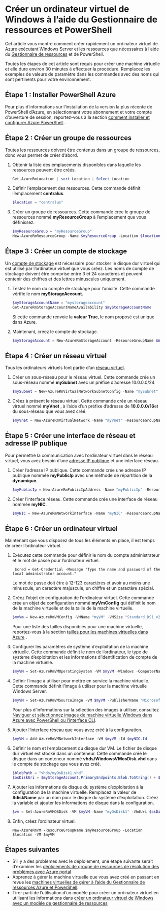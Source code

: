 <properties
    pageTitle="Créer une VM Azure à l’aide de PowerShell | Microsoft Azure"
    description="Utilisez PowerShell d’Azure et d’Azure Resource Manager permet de créer facilement une nouvelle machine virtuelle exécutant Windows Server."
    services="virtual-machines-windows"
    documentationCenter=""
    authors="davidmu1"
    manager="timlt"
    editor=""
    tags="azure-resource-manager"/>

<tags
    ms.service="virtual-machines-windows"
    ms.workload="na"
    ms.tgt_pltfrm="na"
    ms.devlang="na"
    ms.topic="get-started-article"
    ms.date="10/21/2016"
    ms.author="davidmu"/>

# <a name="create-a-windows-vm-using-resource-manager-and-powershell"></a>Créer un ordinateur virtuel de Windows à l’aide du Gestionnaire de ressources et PowerShell

Cet article vous montre comment créer rapidement un ordinateur virtuel de Azure exécutant Windows Server et les ressources que nécessaires à l’aide du [Gestionnaire de ressources](../azure-resource-manager/resource-group-overview.md) et de PowerShell. 

Toutes les étapes de cet article sont requis pour créer une machine virtuelle et elle dure environ 30 minutes à effectuer la procédure. Remplacez les exemples de valeurs de paramètre dans les commandes avec des noms qui sont pertinents pour votre environnement.

## <a name="step-1-install-azure-powershell"></a>Étape 1 : Installer PowerShell Azure

Pour plus d’informations sur l’installation de la version la plus récente de PowerShell d’Azure, en sélectionnant votre abonnement et votre compte d’ouverture de session, reportez-vous à la section [comment installer et configurer Azure PowerShell](../powershell-install-configure.md) .
        
## <a name="step-2-create-a-resource-group"></a>Étape 2 : Créer un groupe de ressources

Toutes les ressources doivent être contenus dans un groupe de ressources, donc vous permet de créer d’abord.  

1. Obtenir la liste des emplacements disponibles dans laquelle les ressources peuvent être créés.

    ```powershell
    Get-AzureRmLocation | sort Location | Select Location
    ```

2. Définir l’emplacement des ressources. Cette commande définit l’emplacement **centralus**.

    ```powershell
    $location = "centralus"
    ```
    
3. Créer un groupe de ressources. Cette commande crée le groupe de ressources nommé **myResourceGroup** à l’emplacement que vous définissez.

    ```powershell
    $myResourceGroup = "myResourceGroup"
    New-AzureRmResourceGroup -Name $myResourceGroup -Location $location
    ```
    
## <a name="step-3-create-a-storage-account"></a>Étape 3 : Créer un compte de stockage

Un [compte de stockage](../storage/storage-introduction.md) est nécessaire pour stocker le disque dur virtuel qui est utilisé par l’ordinateur virtuel que vous créez. Les noms de compte de stockage doivent être comprise entre 3 et 24 caractères et peuvent contenir des chiffres et des lettres minuscules uniquement.

1. Testez le nom du compte de stockage pour l’unicité. Cette commande vérifie le nom **myStorageAccount**.

    ```powershell
    $myStorageAccountName = "mystorageaccount"
    Get-AzureRmStorageAccountNameAvailability $myStorageAccountName
    ```
    
    Si cette commande renvoie la **valeur True**, le nom proposé est unique dans Azure. 
    
2. Maintenant, créez le compte de stockage.
    
    ```powershell    
    $myStorageAccount = New-AzureRmStorageAccount -ResourceGroupName $myResourceGroup -Name $myStorageAccountName -SkuName "Standard_LRS" -Kind "Storage" -Location $location
    ```
    
## <a name="step-4-create-a-virtual-network"></a>Étape 4 : Créer un réseau virtuel

Tous les ordinateurs virtuels font partie d’un [réseau virtuel](../virtual-network/virtual-networks-overview.md).

1. Créer un sous-réseau pour le réseau virtuel. Cette commande crée un sous-réseau nommé **mySubnet** avec un préfixe d’adresse 10.0.0.0/24.
        
    ```powershell
    $mySubnet = New-AzureRmVirtualNetworkSubnetConfig -Name "mySubnet" -AddressPrefix 10.0.0.0/24
    ```
    
2. Créez à présent le réseau virtuel. Cette commande crée un réseau virtuel nommé **myVnet** , à l’aide d’un préfixe d’adresse de **10.0.0.0/16**et du sous-réseau que vous avez créé.

    ```powershell
    $myVnet = New-AzureRmVirtualNetwork -Name "myVnet" -ResourceGroupName $myResourceGroup -Location $location -AddressPrefix 10.0.0.0/16 -Subnet $mySubnet
    ```
        
## <a name="step-5-create-a-public-ip-address-and-network-interface"></a>Étape 5 : Créer une interface de réseau et adresse IP publique

Pour permettre la communication avec l’ordinateur virtuel dans le réseau virtuel, vous avez besoin d’une [adresse IP publique](../virtual-network/virtual-network-ip-addresses-overview-arm.md) et une interface réseau.

1. Créer l’adresse IP publique. Cette commande crée une adresse IP publique nommée **myPublicIp** avec une méthode de répartition de la **dynamique**.
 
    ```powershell
    $myPublicIp = New-AzureRmPublicIpAddress -Name "myPublicIp" -ResourceGroupName $myResourceGroup -Location $location -AllocationMethod Dynamic
    ```
        
2. Créer l’interface réseau. Cette commande crée une interface de réseau nommée **myNIC**.

    ```powershell
    $myNIC = New-AzureRmNetworkInterface -Name "myNIC" -ResourceGroupName $myResourceGroup -Location $location -SubnetId $myVnet.Subnets[0].Id -PublicIpAddressId $myPublicIp.Id
    ```
       
## <a name="step-6-create-a-virtual-machine"></a>Étape 6 : Créer un ordinateur virtuel

Maintenant que vous disposez de tous les éléments en place, il est temps de créer l’ordinateur virtuel.

1. Exécutez cette commande pour définir le nom du compte administrateur et le mot de passe pour l’ordinateur virtuel.

        $cred = Get-Credential -Message "Type the name and password of the local administrator account."
        
    Le mot de passe doit être à 12-123 caractères et avoir au moins une minuscule, un caractère majuscule, un chiffre et un caractère spécial. 
        
2. Créez l’objet de configuration de l’ordinateur virtuel. Cette commande crée un objet de configuration nommé **myVmConfig** qui définit le nom de la machine virtuelle et de la taille de la machine virtuelle.

    ```powershell
    $myVm = New-AzureRmVMConfig -VMName "myVM" -VMSize "Standard_DS1_v2"
    ```
     
    Pour une liste des tailles disponibles pour une machine virtuelle, reportez-vous à la section [tailles pour les machines virtuelles dans Azure](virtual-machines-windows-sizes.md) .
    
3. Configurer les paramètres de système d’exploitation de la machine virtuelle. Cette commande définit le nom de l’ordinateur, le type de système d’exploitation et les informations d’identification de compte de la machine virtuelle.

    ```powershell
    $myVM = Set-AzureRmVMOperatingSystem -VM $myVM -Windows -ComputerName "myVM" -Credential $cred -ProvisionVMAgent -EnableAutoUpdate
    ```
    
4. Définir l’image à utiliser pour mettre en service la machine virtuelle. Cette commande définit l’image à utiliser pour la machine virtuelle Windows Server. 

    ```powershell
    $myVM = Set-AzureRmVMSourceImage -VM $myVM -PublisherName "MicrosoftWindowsServer" -Offer "WindowsServer" -Skus "2012-R2-Datacenter" -Version "latest"
    ```
        
    Pour plus d’informations sur la sélection des images à utiliser, consultez [Naviguer et sélectionnez images de machine virtuelle Windows dans Azure avec PowerShell ou l’interface CLI](virtual-machines-windows-cli-ps-findimage.md).
        
5. Ajouter l’interface réseau que vous avez créé à la configuration.

    ```powershell
    $myVM = Add-AzureRmVMNetworkInterface -VM $myVM -Id $myNIC.Id
    ```
        
6. Définir le nom et l’emplacement du disque dur VM. Le fichier de disque dur virtuel est stocké dans un conteneur. Cette commande crée le disque dans un conteneur nommé **vhds/WindowsVMosDisk.vhd** dans le compte de stockage que vous avez créé.

    ```powershell
    $blobPath = "vhds/myOsDisk1.vhd"
    $osDiskUri = $myStorageAccount.PrimaryEndpoints.Blob.ToString() + $blobPath
    ```
        
7. Ajouter les informations de disque du système d’exploitation à la configuration de la machine virtuelle. Remplacez la valeur de **$diskName** par un nom pour le disque du système d’exploitation. Créez la variable et ajouter les informations de disque dans la configuration.
    
    ```powershell
    $vm = Set-AzureRmVMOSDisk -VM $myVM -Name "myOsDisk1" -VhdUri $osDiskUri -CreateOption fromImage
    ```
        
8. Enfin, créez l’ordinateur virtuel.

    ```
    New-AzureRmVM -ResourceGroupName $myResourceGroup -Location $location -VM $myVM
    ```
                                  
## <a name="next-steps"></a>Étapes suivantes

- S’il y a des problèmes avec le déploiement, une étape suivante serait d’examiner les [déploiements de groupe de ressources de résolution des problèmes avec Azure portal](../resource-manager-troubleshoot-deployments-portal.md)
- Apprenez à gérer la machine virtuelle que vous avez créé en passant en revue les [machines virtuelles de gérer à l’aide du Gestionnaire de ressources Azure et PowerShell](virtual-machines-windows-ps-manage.md).
- Tirer parti de l’utilisation d’un modèle pour créer un ordinateur virtuel en utilisant les informations dans [créer un ordinateur virtuel de Windows avec un modèle de gestionnaire de ressources](virtual-machines-windows-ps-template.md)

